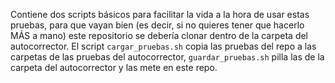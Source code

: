 

Contiene dos scripts básicos para facilitar la vida a la hora de usar estas pruebas, para que vayan bien (es decir, si no quieres tener que hacerlo MÁS a mano) este repositorio se debería clonar dentro de la carpeta del autocorrector. 
El script `cargar_pruebas.sh` copia las pruebas del repo a las carpetas de las pruebas del autocorrector, `guardar_pruebas.sh` pilla las de la carpeta del autocorrector y las mete en este repo.
